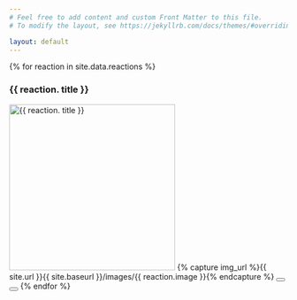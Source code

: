 ```yaml
---
# Feel free to add content and custom Front Matter to this file.
# To modify the layout, see https://jekyllrb.com/docs/themes/#overriding-theme-defaults

layout: default
---
```


 {% for reaction in site.data.reactions %}
 
### {{ reaction. title }}  
 
 <img src="{{ site.baseurl }}/images/{{ reaction.image }}" title="{{ reaction. title }}" alt="{{ reaction. title }}" width=300>
  {% capture  img_url %}{{ site.url }}{{ site.baseurl }}/images/{{ reaction.image }}{% endcapture %}
  <button onclick="navigator.clipboard.writeText('{{img_url}}')"><i class="fas fa-link"></i></button>
  <button onclick="navigator.clipboard.writeText('{{img_url}}')"><i class="fas fa-copy"></i></button>
 {% endfor %}

 <i class="far fa-copy"></i>
 <i class="fas fa-link"></i>